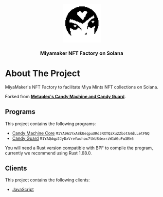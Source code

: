 <div align="center">
  <a href="https://miyamaker.com">
    <img src="img/miyamaker.png" alt="Miyamaker Logo" width="125" height="125">
  </a>

<h3 align="center">Miyamaker NFT Factory on Solana</h3>
</div>

# About The Project

MiyaMaker's NFT Factory to facilitate Miya Mints NFT collections on Solana.

Forked from [**Metaplex's Candy Machine and Candy Guard**](https://developers.metaplex.com/candy-machine).

## Programs

This project contains the following programs:

- [Candy Machine Core](./programs/candy-machine-core/README.md) `M1YA9A1YxA8kUeqpuURd3RXTQzXu2ZbotA4dLLetFNQ`
- [Candy Guard](./programs/candy-guard/README.md) `M1YAQdqp2JyDxVreYxuhox7tkU84exrzW1AGuFu3Ek6`

You will need a Rust version compatible with BPF to compile the program, currently we recommend using Rust 1.68.0.

## Clients

This project contains the following clients:

- [JavaScript](./clients/js/README.md)
